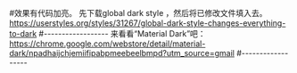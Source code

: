 #效果有代码加亮。
先下载global dark style ，然后将已修改文件填入去。
https://userstyles.org/styles/31267/global-dark-style-changes-everything-to-dark
#------------------
来看看“Material Dark”吧：https://chrome.google.com/webstore/detail/material-dark/npadhaijchjemiifipabpmeebeelbmpd?utm_source=gmail
#------------------
